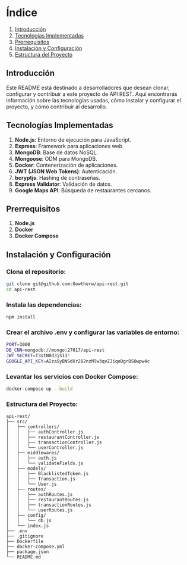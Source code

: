 # Índice
1. [Introducción](#introducción)
2. [Tecnologías Implementadas](#tecnologías-implementadas)
3. [Prerrequisitos](#prerrequisitos)
4. [Instalación y Configuración](#instalación-y-configuración)
5. [Estructura del Proyecto](#estructura-del-proyecto)

## Introducción
Este README está destinado a desarrolladores que desean clonar, configurar y contribuir a este proyecto de API REST. Aquí encontrarás información sobre las tecnologías usadas, cómo instalar y configurar el proyecto, y cómo contribuir al desarrollo.

## Tecnologías Implementadas
1. **Node.js**: Entorno de ejecución para JavaScript.
2. **Express**: Framework para aplicaciones web.
3. **MongoDB**: Base de datos NoSQL.
4. **Mongoose**: ODM para MongoDB.
5. **Docker**: Contenerización de aplicaciones.
6. **JWT (JSON Web Tokens)**: Autenticación.
7. **bcryptjs**: Hashing de contraseñas.
8. **Express Validator**: Validación de datos.
9. **Google Maps API**: Búsqueda de restaurantes cercanos.

## Prerrequisitos
1. **Node.js**
2. **Docker**
3. **Docker Compose**

## Instalación y Configuración

### Clona el repositorio:
```bash
git clone git@github.com:Gowtherw/api-rest.git
cd api-rest
```

### Instala las dependencias:
```bash
npm install
```

### Crear el archivo .env y configurar las variables de entorno:
```bash
PORT=3000
DB_CNN=mongodb://mongo:27017/api-rest
JWT_SECRET=T3stN0d3jS13*
GOOGLE_API_KEY=AIzaSyBNSdXr282nzMlw3qvZJiqeDgrBSOwpw4c
```
### Levantar los servicios con Docker Compose:
```bash
docker-compose up --build
```
### Estructura del Proyecto:
```
api-rest/
├── src/
│   ├── controllers/
│   │   ├── authController.js
│   │   ├── restaurantController.js
│   │   ├── transactionController.js
│   │   └── userController.js
│   ├── middlewares/
│   │   ├── auth.js
│   │   └── validateFields.js
│   ├── models/
│   │   ├── BlacklistedToken.js
│   │   ├── Transaction.js
│   │   └── User.js
│   ├── routes/
│   │   ├── authRoutes.js
│   │   ├── restaurantRoutes.js
│   │   ├── transactionRoutes.js
│   │   └── userRoutes.js
│   ├── config/
│   │   └── db.js
│   └── index.js
├── .env
├── .gitignore
├── Dockerfile
├── docker-compose.yml
├── package.json
└── README.md

```
